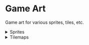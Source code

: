 # Game Art
Game art for various sprites, tiles, etc.

<details>
<summary>Sprites</summary 
  
![SantaLeftIdle](https://user-images.githubusercontent.com/115670951/206982047-2d316cdb-4119-4290-a77d-42859fe98582.png)
  
![SantaRightIdle](https://user-images.githubusercontent.com/115670951/206982117-b2f53f33-9d5a-41ed-aff2-5d9d12c1c080.png)

</details>
  
<details>
<summary> Tilemaps
</details>
